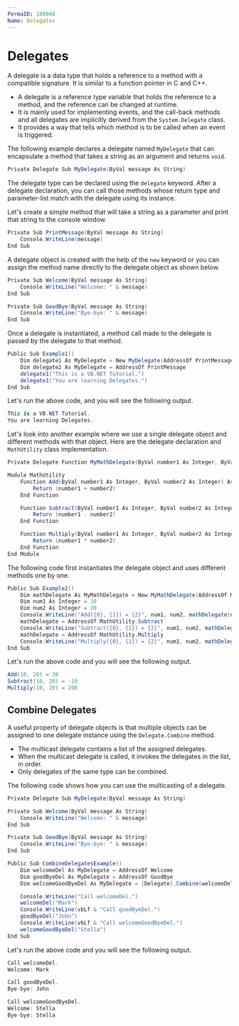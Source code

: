 ```yaml
---
PermaID: 100048
Name: Delegates
---
```


# Delegates

A delegate is a data type that holds a reference to a method with a compatible signature. It is similar to a function pointer in C and C++.

 - A delegate is a reference type variable that holds the reference to a method, and the reference can be changed at runtime.
 - It is mainly used for implementing events, and the call-back methods and all delegates are implicitly derived from the `System.Delegate` class.
 - It provides a way that tells which method is to be called when an event is triggered.

The following example declares a delegate named `MyDelegate` that can encapsulate a method that takes a string as an argument and returns `void`.

```csharp
Private Delegate Sub MyDelegate(ByVal message As String)
```

The delegate type can be declared using the `delegate` keyword. After a delegate declaration, you can call those methods whose return type and parameter-list match with the delegate using its instance.

Let's create a simple method that will take a string as a parameter and print that string to the console window.

```csharp
Private Sub PrintMessage(ByVal message As String)
    Console.WriteLine(message)
End Sub
```

A delegate object is created with the help of the `new` keyword or you can assign the method name directly to the delegate object as shown below. 

```csharp
Private Sub Welcome(ByVal message As String)
    Console.WriteLine("Welcome: " & message)
End Sub

Private Sub GoodBye(ByVal message As String)
    Console.WriteLine("Bye-bye: " & message)
End Sub
```

Once a delegate is instantiated, a method call made to the delegate is passed by the delegate to that method. 

```csharp
Public Sub Example1()
    Dim delegate1 As MyDelegate = New MyDelegate(AddressOf PrintMessage)
    Dim delegate2 As MyDelegate = AddressOf PrintMessage
    delegate1("This is a VB.NET Tutorial.")
    delegate1("You are learning Delegates.")
End Sub
```

Let's run the above code, and you will see the following output.

```csharp
This is a VB.NET Tutorial.
You are learning Delegates.
```

Let's look into another example where we use a single delegate object and different methods with that object. Here are the delegate declaration and `MathUtility` class implementation.

```csharp
Private Delegate Function MyMathDelegate(ByVal number1 As Integer, ByVal number2 As Integer) As Integer

Module MathUtility
    Function Add(ByVal number1 As Integer, ByVal number2 As Integer) As Integer
        Return (number1 + number2)
    End Function

    Function Subtract(ByVal number1 As Integer, ByVal number2 As Integer) As Integer
        Return (number1 - number2)
    End Function

    Function Multiply(ByVal number1 As Integer, ByVal number2 As Integer) As Integer
        Return (number1 * number2)
    End Function
End Module
```

The following code first instantiates the delegate object and uses different methods one by one.

```csharp
Public Sub Example2()
    Dim mathDelegate As MyMathDelegate = New MyMathDelegate(AddressOf MathUtility.Add)
    Dim num1 As Integer = 10
    Dim num2 As Integer = 20
    Console.WriteLine("Add({0}, {1}) = {2}", num1, num2, mathDelegate(num1, num2))
    mathDelegate = AddressOf MathUtility.Subtract
    Console.WriteLine("Subtract({0}, {1}) = {2}", num1, num2, mathDelegate(num1, num2))
    mathDelegate = AddressOf MathUtility.Multiply
    Console.WriteLine("Multiply({0}, {1}) = {2}", num1, num2, mathDelegate(num1, num2))
End Sub
```

Let's run the above code and you will see the following output.

```csharp
Add(10, 20) = 30
Subtract(10, 20) = -10
Multiply(10, 20) = 200
```

## Combine Delegates

A useful property of delegate objects is that multiple objects can be assigned to one delegate instance using the `Delegate.Combine` method. 

 - The multicast delegate contains a list of the assigned delegates. 
 - When the multicast delegate is called, it invokes the delegates in the list, in order. 
 - Only delegates of the same type can be combined.

The following code shows how you can use the multicasting of a delegate.

```csharp
Private Delegate Sub MyDelegate(ByVal message As String)

Private Sub Welcome(ByVal message As String)
    Console.WriteLine("Welcome: " & message)
End Sub

Private Sub GoodBye(ByVal message As String)
    Console.WriteLine("Bye-bye: " & message)
End Sub

Public Sub CombineDelegatesExample()
    Dim welcomeDel As MyDelegate = AddressOf Welcome
    Dim goodByeDel As MyDelegate = AddressOf GoodBye
    Dim welcomeGoodByeDel As MyDelegate = [Delegate].Combine(welcomeDel, goodByeDel)

    Console.WriteLine("Call welcomeDel.")
    welcomeDel("Mark")
    Console.WriteLine(vbLf & "Call goodByeDel.")
    goodByeDel("John")
    Console.WriteLine(vbLf & "Call welcomeGoodByeDel.")
    welcomeGoodByeDel("Stella")
End Sub
```

Let's run the above code and you will see the following output.

```csharp
Call welcomeDel.
Welcome: Mark

Call goodByeDel.
Bye-bye: John

Call welcomeGoodByeDel.
Welcome: Stella
Bye-bye: Stella
```
